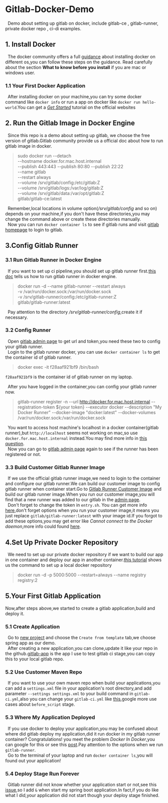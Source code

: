 # Gitlab-Docker-Demo
&nbsp;&nbsp;Demo about setting up gitlab on docker, include gitlab-ce , gitlab-runner, private docker repo , ci-di examples.

## 1. Install Docker
&nbsp;&nbsp;The docker community offers a full [guidance](https://docs.docker.com/install/) about installing docker on different os,you can follow these steps on the guidance.
Read carefully about the section **What to know before you install** if you are mac or windows user.
### 1.1 Your First Docker Application
&nbsp;&nbsp;After installing docker on your machine,you can try some docker command like `docker info` or run a app on docker like `docker run hello-world`.You can get a [*Get Started*](https://docs.docker.com/get-started/) tutorial on the official websites
## 2. Run the Gitlab Image in Docker Engine
&nbsp;&nbsp;Since this repo is a demo about setting up gitlab, we choose the free version of gitlab.Gitlab community provide us a official doc about how to run gitlab image in docker.
> sudo docker run --detach \
   	--hostname docker.for.mac.host.internal \
   	--publish 443:443 --publish 80:80 --publish 22:22 \
   	--name gitlab \
   	--restart always \
   	--volume /srv/gitlab/config:/etc/gitlab:Z \
   	--volume /srv/gitlab/logs:/var/log/gitlab:Z \
   	--volume /srv/gitlab/data:/var/opt/gitlab:Z \
   	gitlab/gitlab-ce:latest

&nbsp;&nbsp;Remember,local locations in volume option(*/srv/gitlab/config* and so on)
depends on your machine,if you don't have these directories,you may change the command above or create these directories manually. &nbsp;
<br/>
&nbsp;&nbsp;Now you can run `docker container ls` to see if gitlab runs and visit [gitlab homepage](http://localhost) to login to gitlab.

## 3.Config Gitlab Runner
### 3.1 Run Gitlab Runner in Docker Engine
&nbsp;&nbsp;If you want to set up ci pipeline,you should set up gitlab runner first.[this doc](https://docs.gitlab.com/runner/install/docker.html)
tells us how to run gitlab runner in docker engine.
> docker run -d --name gitlab-runner --restart always \
    -v /var/run/docker.sock:/var/run/docker.sock \
    -v /srv/gitlab-runner/config:/etc/gitlab-runner:Z \
    gitlab/gitlab-runner:latest
    
&nbsp;&nbsp;Pay attention to the directory */srv/gitlab-runner/config*,create it if necessary.
### 3.2 Config Runner
&nbsp;&nbsp;Open [gitlab admin page](http://localhost/admin/runners) to get url and token,you need these two to config your gitlab runner.
<br />
&nbsp;&nbsp;Login to the gitlab runner docker, you can use `docker container ls` to get the container id of gitlab runner.
>  docker exec -it f28aaf921bf9 /bin/bash

`f28aaf921bf9` is the container id of gitlab runner on my laptop.

&nbsp;&nbsp;After you have logged in the container,you can config your gitlab runner now.
>gitlab-runner register -n   --url http://docker.for.mac.host.internal    --registration-token ${your token}   --executor docker   --description "My Docker Runner"   --docker-image "docker:latest"   --docker-volumes /var/run/docker.sock:/var/run/docker.sock

&nbsp;&nbsp;You want to access host machine's localhost in a docker container(gitlab runner),but `http://localhost` seems  not working on mac,so  use `docker.for.mac.host.internal` instead.You may find more info in [this question](https://stackoverflow.com/questions/31324981/how-to-access-host-port-from-docker-container/43541732).
<br />
&nbsp;&nbsp;Now you can go to [gitlab admin page](http://localhost/admin/runners) again to see if the runner has been registered or not.
### 3.3 Build Customer Gitlab Runner Image
&nbsp;&nbsp;If we use the official gitlab runner image,we need to login to the container and configure our gitlab runner.We can build our customer image to config gitlab runner when container start.Go to [Gitlab Runner Customer Image](https://github.com/wendy260310/Gitlab-Docker-Demo/tree/master/Gitlab-Runner-Customer-Image) and build our gitlab runner image.When you run our customer image,you will find that a new runner was added to our gitlab in the [admin page](http://localhost/admin/runners).
<br/>
&nbsp;&nbsp;Don't forget to change the token in `entry.sh`. You can get more info [here](https://hub.docker.com/r/gitlab/gitlab-runner/dockerfile),don't forget options when you run your customer image,it means you just replace `gitlab/gitlab-runner:latest` with your image id.If you forgot to add these options,you may get error like *Cannot connect to the Docker daemon*,more info could found [here](https://stackoverflow.com/questions/53968749/cannot-connect-to-the-docker-daemon-at-unix-var-run-docker-sock-in-gitlab-ci).
## 4.Set Up Private Docker Repository
&nbsp;&nbsp;We need to set up our private docker repository if we want to build our app in one container and deploy our app in another container.[this tutorial](https://docs.docker.com/registry/deploying/) shows us the command to set up a local docker repository
> docker run -d -p 5000:5000 --restart=always --name registry registry:2

## 5.Your First Gitlab Application
Now,after steps above,we started to create a gitlab application,build and deploy it.
### 5.1 Create Application
&nbsp;&nbsp;Go to [new project](http://localhost/projects/new) and choose the `Create from template` tab,we choose spring app as our demo.
<br />
&nbsp;&nbsp;After creating a new application,you can clone,update it like your repo in the github.[gitlab-app](https://github.com/wendy260310/Gitlab-Docker-Demo/tree/master/gitlab-app) is the app I use to test gitlab ci stage,you can copy this to your local gitlab repo.

### 5.2 Use Customer Maven Repo
&nbsp;&nbsp;If you want to use your own maven repo when build your applications,you can add a `settings.xml` file in your application's root directory,and add parameter `--settings settings.xml` to your build command in `gitlab-ci.yml`,also you can change your `gitlab-ci.yml` like [this](https://stackoverflow.com/questions/33430487/how-to-use-gitlab-ci-to-build-a-java-maven-project/44951105#44951105),google more use cases about `before_script` stage.
### 5.3 Where My Application  Deployed
&nbsp;&nbsp;If you use docker to deploy your application,you may be confused about where did gitlab deploy my application,did it run docker in my gitlab runner container? Congratulations! you meet the problem *Docker In Docker*,you can google for this or see this [post](http://jpetazzo.github.io/2015/09/03/do-not-use-docker-in-docker-for-ci/).Pay attention to the options when we run `gitlab-runner`.
<br />
&nbsp;&nbsp;Go to the terminal of your laptop and run `docker container ls`,you will found out your application!
### 5.4 Deploy Stage Run Forever
&nbsp;&nbsp;Gitlab runner did not know whether your application start or not,see this [issue](https://gitlab.com/gitlab-com/support-forum/issues/1622),so I add `&` when start my spring boot application.In fact,if you do like what I did,your application did not start though your deploy stage finished.